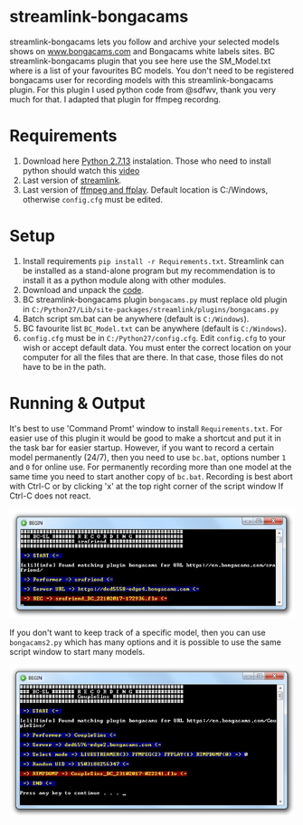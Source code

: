 # streamlink-bongacams
streamlink-bongacams lets you follow and archive your selected models shows on www.bongacams.com and Bongacams white labels sites.
BC streamlink-bongacams plugin that you see here use the SM_Model.txt where is a list of your favourites BC models.
You don't need to be registered bongacams user for recording models with this streamlink-bongacams plugin.
For this plugin I used python code from @sdfwv, thank you very much for that. I adapted that plugin for ffmpeg recordng.

Requirements
============
1. Download here [Python 2.7.13](https://www.python.org/ftp/python/2.7.13/python-2.7.13.msi) instalation. Those who need to install python should watch this [video](https://www.youtube.com/watch?v=QYUBz4mrnFU)
2. Last version of [streamlink](https://github.com/streamlink/streamlink).
3. Last version of [ffmpeg and ffplay](https://ffmpeg.zeranoe.com/builds/). Default location is C:/Windows, otherwise `config.cfg` must be edited.

Setup
=====
1. Install requirements `pip install -r Requirements.txt`. Streamlink can be installed as a stand-alone program but my recommendation is to install it as a python module along with other modules.
2. Download and unpack the [code](https://codeload.github.com/horacio9a/streamlink-bongacams/zip/master).
3. BC streamlink-bongacams plugin `bongacams.py` must replace old plugin in `C:/Python27/Lib/site-packages/streamlink/plugins/bongacams.py`
4. Batch script sm.bat can be anywhere (default is `C:/Windows`).
5. BC favourite list `BC_Model.txt` can be anywhere (default is `C:/Windows`).
6. `config.cfg` must be in `C:/Python27/config.cfg`. Edit `config.cfg` to your wish or accept default data. You must enter the correct location on your computer for all the files that are there. In that case, those files do not have to be in the path.

Running & Output
================
It's best to use 'Command Promt' window to install `Requirements.txt`.
For easier use of this plugin it would be good to make a shortcut and put it in the task bar for easier startup. 
However, if you want to record a certain model permanently (24/7), then you need to use `bc.bat`, options number `1` and `0` for online use.
For permanently recording more than one model at the same time you need to start another copy of `bc.bat`. 
Recording is best abort with Ctrl-C or by clicking 'x' at the top right corner of the script window If Ctrl-C does not react.

![alt screenshot](./screenshot.jpg)

If you don't want to keep track of a specific model, then you can use `bongacams2.py` which has many options and it is possible to use the same script window to start many models.

![alt screenshot](./screenshot2.jpg)
